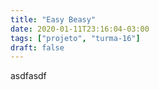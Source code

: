 ```yaml
---
title: "Easy Beasy"
date: 2020-01-11T23:16:04-03:00
tags: ["projeto", "turma-16"]
draft: false
---
```



asdfasdf
